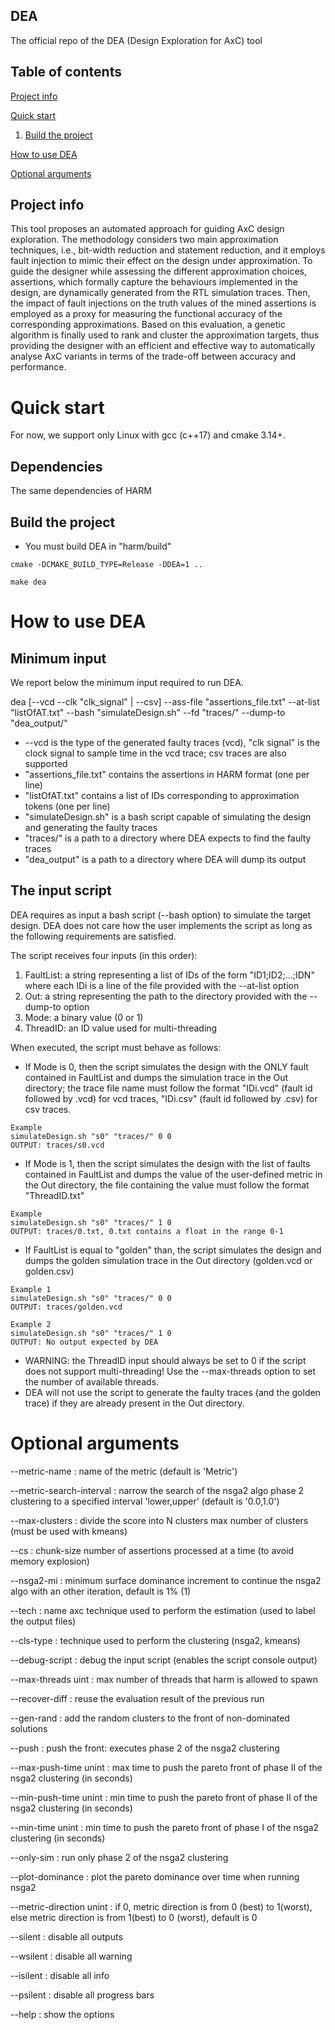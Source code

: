 ## DEA

The official repo of the DEA (Design Exploration for AxC) tool


## Table of contents

[Project info](#project-info)

[Quick start](#quick-start)
1. [Build the project](#build-the-project)

[How to use DEA](#how-to-use-dea)

[Optional arguments](#optional-arguments)

## Project info

This tool proposes an automated approach for guiding AxC design exploration. The methodology considers two main approximation techniques, i.e., bit-width reduction and statement reduction, and it employs fault injection to mimic their effect on the design under approximation. 
To guide the designer while assessing the different approximation choices, assertions, which formally capture the behaviours implemented in the design, are dynamically generated from the RTL simulation traces. Then, the impact of fault injections on the truth values of the mined assertions is employed as a proxy for measuring the functional accuracy of the corresponding approximations.
Based on this evaluation, a genetic algorithm is finally used to rank and cluster the approximation targets, thus providing the designer with an efficient and effective way to automatically analyse AxC variants in terms of the trade-off between accuracy and performance.

# Quick start

For now, we support only Linux with gcc (c++17) and cmake 3.14+.

## Dependencies
The same dependencies of HARM

## Build the project

* You must build DEA in "harm/build"

```
cmake -DCMAKE_BUILD_TYPE=Release -DDEA=1 ..
```

```
make dea
```

# How to use DEA


## Minimum input

We report below the minimum input required to run DEA.

dea [--vcd --clk "clk_signal" | --csv] --ass-file "assertions_file.txt" --at-list "listOfAT.txt" --bash "simulateDesign.sh" --fd "traces/" --dump-to "dea_output/"

* \-\-vcd is the type of the generated faulty traces (vcd), "clk signal" is the clock signal to sample time in the vcd trace; csv traces are also supported
* "assertions_file.txt" contains the assertions in HARM format (one per line)
* "listOfAT.txt" contains a list of IDs corresponding to approximation tokens (one per line)
* "simulateDesign.sh" is a bash script capable of simulating the design and generating the faulty traces
* "traces/" is a path to a directory where DEA expects to find the faulty traces
* "dea_output" is a path to a directory where DEA will dump its output


## The input script

DEA requires as input a bash script (--bash option) to simulate the target design.
DEA does not care how the user implements the script as long as the following requirements are satisfied.

The script receives four inputs (in this order): 
1. FaultList: a string representing a list of IDs of the form "ID1;ID2;...;IDN" where each IDi is a line of the file provided with the --at-list option
2. Out: a string representing the path to the directory provided with the --dump-to option
3. Mode: a binary value (0 or 1)
4. ThreadID: an ID value used for multi-threading

When executed, the script must behave as follows:
* If Mode is 0, then the script simulates the design with the ONLY fault contained in FaultList and dumps the simulation trace in the Out directory; the trace file name must follow the format "IDi.vcd" (fault id followed by .vcd) for vcd traces, "IDi.csv" (fault id followed by .csv) for csv traces.
```
Example
simulateDesign.sh "s0" "traces/" 0 0
OUTPUT: traces/s0.vcd
```

* If Mode is 1, then the script simulates the design with the list of faults contained in FaultList and dumps the value of the user-defined metric in the Out directory, the file containing the value must follow the format "ThreadID.txt"
```
Example
simulateDesign.sh "s0" "traces/" 1 0
OUTPUT: traces/0.txt, 0.txt contains a float in the range 0-1
```
* If FaultList is equal to "golden" than, the script simulates the design and dumps the golden simulation trace in the Out directory (golden.vcd or golden.csv)
```
Example 1
simulateDesign.sh "s0" "traces/" 0 0
OUTPUT: traces/golden.vcd
```
```
Example 2
simulateDesign.sh "s0" "traces/" 1 0
OUTPUT: No output expected by DEA
````

* WARNING: the ThreadID input should always be set to 0 if the script does not support multi-threading! Use the --max-threads option to set the number of available threads.
* DEA will not use the script to generate the faulty traces (and the golden trace) if they are already present in the Out directory.

# Optional arguments

--metric-name : name of the metric (default is 'Metric')

--metric-search-interval : narrow the search of the nsga2 algo phase 2 clustering to a specified interval 'lower,upper' (default is '0.0,1.0')

--max-clusters : divide the score into N clusters max number of clusters (must be used with kmeans)

--cs : chunk-size number of assertions processed at a time (to avoid memory explosion) <INT>
	
--nsga2-mi : minimum surface dominance increment to continue the nsga2 algo with an other iteration, default is 1% (1) <FLOAT>
	
--tech : name axc technique used to perform the estimation (used to label the output files)
	
--cls-type : technique used to perform the clustering (nsga2, kmeans)
	
--debug-script : debug the input script (enables the script console output)
	
--max-threads uint : max number of threads that harm is allowed to spawn
	
--recover-diff : reuse the evaluation result of the previous run
	
--gen-rand : add the random clusters to the front of non-dominated solutions
	
--push : push the front: executes phase 2 of the nsga2 clustering
	
--max-push-time unint : max time to push the pareto front of phase II of the nsga2 clustering (in seconds)
	
--min-push-time unint : min time to push the pareto front of phase II of the nsga2 clustering (in seconds)
	
--min-time unint : min time to push the pareto front of phase I of the nsga2 clustering (in seconds)
	
--only-sim : run only phase 2 of the nsga2 clustering
	
--plot-dominance : plot the pareto dominance over time when running nsga2
	
--metric-direction unint : if 0, metric direction is from 0 (best) to 1(worst), else metric direction is from 1(best) to 0 (worst), default is 0
	
--silent : disable all outputs
	
--wsilent : disable all warning
	
--isilent : disable all info
	
--psilent : disable all progress bars
	
--help : show the options







	

